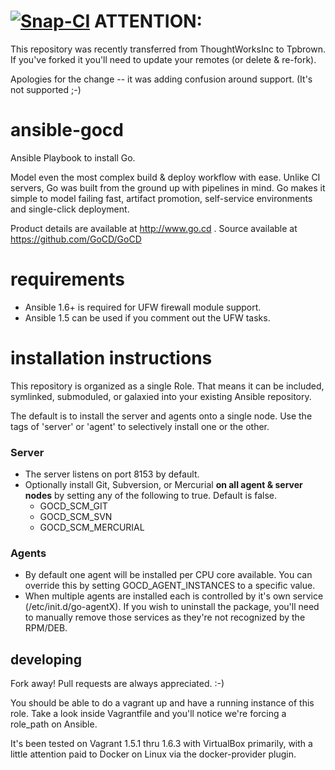 [![Snap-CI](https://snap-ci.com/Tpbrown/ansible-gocd/branch/master/build_image)](https://snap-ci.com/Tpbrown/ansible-gocd/)
ATTENTION: 
=
This repository was recently transferred from ThoughtWorksInc to Tpbrown.  If you've forked it you'll need to update your remotes (or delete & re-fork). 

Apologies for the change -- it was adding confusion around support. (It's not supported ;-)



ansible-gocd
=============

Ansible Playbook to install Go.  

Model even the most complex build & deploy workflow with ease. Unlike CI servers, Go was built from the ground up with pipelines in mind. Go makes it simple to model failing fast, artifact promotion, self-service environments and single-click deployment.

Product details are available at http://www.go.cd .  Source available at https://github.com/GoCD/GoCD

requirements
============
* Ansible 1.6+ is required for UFW firewall module support.  
* Ansible 1.5 can be used if you comment out the UFW tasks.

installation instructions
=========================

This repository is organized as a single Role. That means it can be included, symlinked, submoduled, or galaxied into your existing Ansible repository. 

The default is to install the server and agents onto a single node.  Use the tags of 'server' or 'agent' to selectively install one or the other.
### Server
* The server listens on port 8153 by default.  
* Optionally install Git, Subversion, or Mercurial **on all agent & server nodes** by setting any of the following to true.  Default is false.
   * GOCD_SCM_GIT 
   * GOCD_SCM_SVN 
   * GOCD_SCM_MERCURIAL 
  
### Agents
* By default one agent will be installed per CPU core available.  You can override this by setting GOCD_AGENT_INSTANCES to a specific value.
* When multiple agents are installed each is controlled by it's own service (/etc/init.d/go-agentX). If you wish to uninstall the package, you'll need to manually remove those services as they're not recognized by the RPM/DEB.

## developing
Fork away!  Pull requests are always appreciated. :-)

You should be able to do a vagrant up and have a running instance of this role.  Take a look inside Vagrantfile and you'll notice we're forcing a role_path on Ansible.  

It's been tested on Vagrant 1.5.1 thru 1.6.3 with VirtualBox primarily, with a little attention paid to Docker on Linux via the docker-provider plugin.
